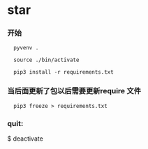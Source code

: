 # star

### 开始

```shell
  pyvenv .

  source ./bin/activate

  pip3 install -r requirements.txt
```

### 当后面更新了包以后需要更新require 文件

``` shell
  pip3 freeze > requirements.txt
```

### quit:

$ deactivate
